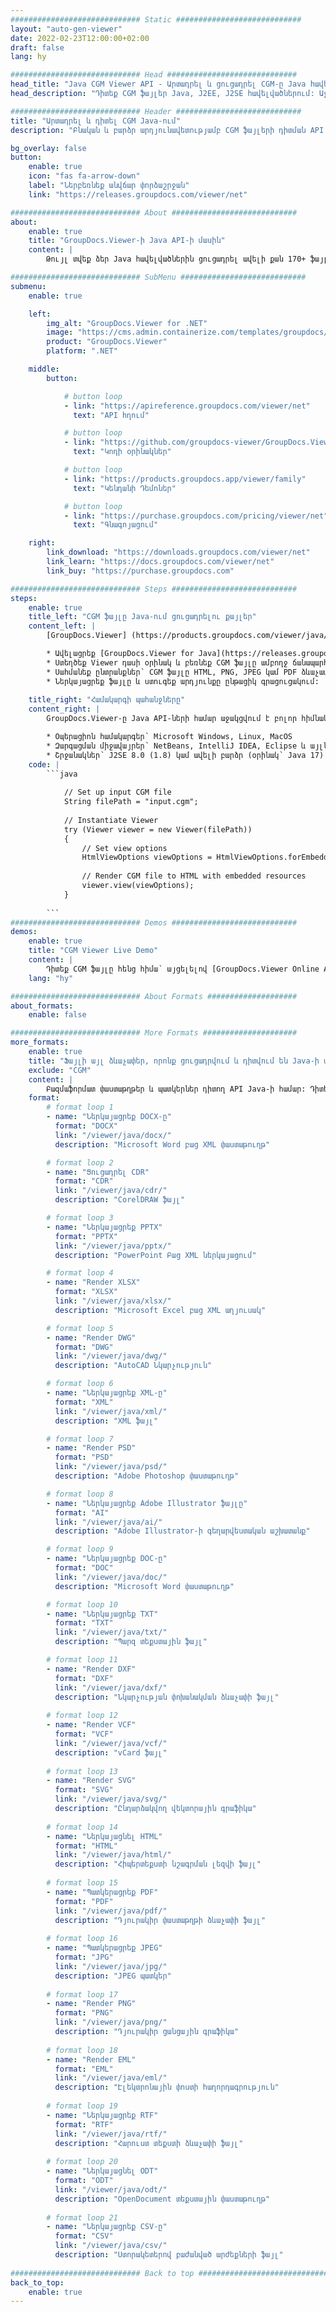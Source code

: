 ```yaml
---
############################# Static ############################
layout: "auto-gen-viewer"
date: 2022-02-23T12:00:00+02:00
draft: false
lang: hy

############################# Head #############################
head_title: "Java CGM Viewer API - Արտադրել և ցուցադրել CGM-ը Java հավելվածներում"
head_description: "Դիտեք CGM ֆայլեր Java, J2EE, J2SE հավելվածներում: Աջակցում է 170+ փաստաթղթերի և պատկերի ֆայլերի ձևաչափերի դիտում HTML, PDF կամ պատկերի ռեժիմում՝ առաջադեմ գործառույթներով՝ փաստաթղթերի դիտման ընտրանքները կառավարելու համար:"

############################# Header ############################
title: "Արտադրել և դիտել CGM Java-ում" 
description: "Բնական և բարձր արդյունավետությամբ CGM ֆայլերի դիտման API Java, J2EE և J2SE հիմնված հավելվածների համար, որն աջակցում է լրացուցիչ հնարավորությունների լայն շրջանակ՝ ելքային փաստաթղթի ձևաչափը հարմարեցնելու համար:" 

bg_overlay: false
button:
    enable: true
    icon: "fas fa-arrow-down"
    label: "Ներբեռնեք անվճար փորձաշրջան"
    link: "https://releases.groupdocs.com/viewer/net"

############################# About ############################
about:
    enable: true
    title: "GroupDocs.Viewer-ի Java API-ի մասին" 
    content: |
        Թույլ տվեք ձեր Java հավելվածներին ցուցադրել ավելի քան 170+ ֆայլի ձևաչափեր HTML, PDF կամ պատկերի ռեժիմներում՝ օգտագործելով GroupDocs.Viewer Java API-ների համար՝ առանց որևէ լրացուցիչ ծրագրաշարի տեղադրման; ինչպիսիք են Microsoft Office, Apache Open Office, Adobe Acrobat Reader և այլն: Մշակողները կարող են հեշտությամբ դիտել բոլոր հայտնի պատկերները և փաստաթղթերի տեսակները, ներառյալ Microsoft Office, OpenDocument, HTML, PDF, Archive, Diagrams, Photoshop, AutoCAD և ծրագրավորման լեզուների ձևաչափերը Java հավելվածների ներսում: արագ և բարձրորակ մատուցում։

############################# SubMenu ############################
submenu:
    enable: true

    left:
        img_alt: "GroupDocs.Viewer for .NET"
        image: "https://cms.admin.containerize.com/templates/groupdocs/images/product-logos/90x90-noborder/groupdocs-viewer-net.png"
        product: "GroupDocs.Viewer"
        platform: ".NET"

    middle:
        button:

            # button loop
            - link: "https://apireference.groupdocs.com/viewer/net"
              text: "API հղում"

            # button loop
            - link: "https://github.com/groupdocs-viewer/GroupDocs.Viewer-for-.NET"
              text: "Կոդի օրինակներ"

            # button loop
            - link: "https://products.groupdocs.app/viewer/family"
              text: "Կենդանի Դեմոներ"

            # button loop
            - link: "https://purchase.groupdocs.com/pricing/viewer/net"
              text: "Գնագոյացում"

    right:
        link_download: "https://downloads.groupdocs.com/viewer/net"
        link_learn: "https://docs.groupdocs.com/viewer/net"
        link_buy: "https://purchase.groupdocs.com"

############################# Steps ############################
steps:
    enable: true
    title_left: "CGM ֆայլը Java-ում ցուցադրելու քայլեր" 
    content_left: |
        [GroupDocs.Viewer] (https://products.groupdocs.com/viewer/java/) օգնությամբ դուք կարող եք մի քանի քայլով CGM-ը վերածել HTML, JPEG, PNG կամ PDF:

        * Ավելացրեք [GroupDocs.Viewer for Java](https://releases.groupdocs.com/viewer/java/) որպես կախվածություն ձեր նախագծին: 
        * Ստեղծեք Viewer դասի օրինակ և բեռնեք CGM ֆայլը ամբողջ ճանապարհով: 
        * Սահմանեք ընտրանքներ՝ CGM ֆայլը HTML, PNG, JPEG կամ PDF ձևաչափով վերածելու համար: 
        * Ներկայացրեք ֆայլը և ստուգեք արդյունքը ընթացիկ գրացուցակում: 
        
    title_right: "Համակարգի պահանջները" 
    content_right: |
        GroupDocs.Viewer-ը Java API-ների համար աջակցվում է բոլոր հիմնական հարթակներում և օպերացիոն համակարգերում: Նախքան ստորև նշված կոդը գործարկելը, համոզվեք, որ ձեր համակարգում տեղադրված են հետևյալ նախադրյալները.

        * Օպերացիոն համակարգեր՝ Microsoft Windows, Linux, MacOS 
        * Զարգացման միջավայրեր՝ NetBeans, IntelliJ IDEA, Eclipse և այլն: 
        * Շրջանակներ՝ J2SE 8.0 (1.8) կամ ավելի բարձր (օրինակ՝ Java 17) 
    code: |
        ```java
                        
            // Set up input CGM file
            String filePath = "input.cgm";
        
            // Instantiate Viewer
            try (Viewer viewer = new Viewer(filePath))
            {
            	// Set view options 
            	HtmlViewOptions viewOptions = HtmlViewOptions.forEmbeddedResources();
                    
            	// Render CGM file to HTML with embedded resources
            	viewer.view(viewOptions);
            }
             
        ```
############################# Demos ############################
demos:
    enable: true
    title: "CGM Viewer Live Demo"
    content: |
        Դիտեք CGM ֆայլը հենց հիմա՝ այցելելով [GroupDocs.Viewer Online Apps](https://products.groupdocs.app/viewer/cgm) կայքը:
    lang: "hy"

############################# About Formats ####################
about_formats:
    enable: false

############################# More Formats #####################
more_formats:
    enable: true
    title: "Ֆայլի այլ ձևաչափեր, որոնք ցուցադրվում և դիտվում են Java-ի միջոցով"
    exclude: "CGM"
    content: |
        Բազմաֆորմատ փաստաթղթեր և պատկերներ դիտող API Java-ի համար: Դիտեք ստորև ներկայացված ֆայլերի հայտնի ձևաչափերից մի քանիսը առանց արտաքին դիտողների:
    format: 
        # format loop 1
        - name: "Ներկայացրեք DOCX-ը"
          format: "DOCX"
          link: "/viewer/java/docx/"
          description: "Microsoft Word բաց XML փաստաթուղթ" 

        # format loop 2
        - name: "Ցուցադրել CDR" 
          format: "CDR"
          link: "/viewer/java/cdr/"
          description: "CorelDRAW ֆայլ" 

        # format loop 3
        - name: "Ներկայացրեք PPTX"
          format: "PPTX"
          link: "/viewer/java/pptx/"
          description: "PowerPoint Բաց XML ներկայացում" 

        # format loop 4
        - name: "Render XLSX"
          format: "XLSX"
          link: "/viewer/java/xlsx/"
          description: "Microsoft Excel բաց XML աղյուսակ" 

        # format loop 5
        - name: "Render DWG"
          format: "DWG"
          link: "/viewer/java/dwg/"
          description: "AutoCAD Նկարչություն"

        # format loop 6
        - name: "Ներկայացրեք XML-ը"
          format: "XML"
          link: "/viewer/java/xml/"
          description: "XML ֆայլ"

        # format loop 7
        - name: "Render PSD"
          format: "PSD"
          link: "/viewer/java/psd/"
          description: "Adobe Photoshop փաստաթուղթ"

        # format loop 8
        - name: "Ներկայացրեք Adobe Illustrator ֆայլը"
          format: "AI"
          link: "/viewer/java/ai/"
          description: "Adobe Illustrator-ի գեղարվեստական ​​աշխատանք"

        # format loop 9
        - name: "Ներկայացրեք DOC-ը"
          format: "DOC"
          link: "/viewer/java/doc/"
          description: "Microsoft Word փաստաթուղթ" 

        # format loop 10
        - name: "Ներկայացրեք TXT" 
          format: "TXT"
          link: "/viewer/java/txt/"
          description: "Պարզ տեքստային ֆայլ" 

        # format loop 11
        - name: "Render DXF" 
          format: "DXF"
          link: "/viewer/java/dxf/"
          description: "Նկարչության փոխանակման ձևաչափի ֆայլ"  
          
        # format loop 12
        - name: "Render VCF"
          format: "VCF"
          link: "/viewer/java/vcf/"
          description: "vCard ֆայլ"  
              
        # format loop 13
        - name: "Render SVG"
          format: "SVG"
          link: "/viewer/java/svg/"
          description: "Ընդարձակվող վեկտորային գրաֆիկա" 
          
        # format loop 14
        - name: "Ներկայացնել HTML"
          format: "HTML"
          link: "/viewer/java/html/"
          description: "Հիպերտեքստի նշագրման լեզվի ֆայլ" 
          
        # format loop 15
        - name: "Պատկերացրեք PDF"
          format: "PDF"
          link: "/viewer/java/pdf/"
          description: "Դյուրակիր փաստաթղթի ձևաչափի ֆայլ"
          
        # format loop 16
        - name: "Պատկերացրեք JPEG"
          format: "JPG"
          link: "/viewer/java/jpg/"
          description: "JPEG պատկեր"
          
        # format loop 17
        - name: "Render PNG"
          format: "PNG"
          link: "/viewer/java/png/"
          description: "Դյուրակիր ցանցային գրաֆիկա" 
          
        # format loop 18
        - name: "Render EML"
          format: "EML"
          link: "/viewer/java/eml/"
          description: "Էլեկտրոնային փոստի հաղորդագրություն" 
          
        # format loop 19
        - name: "Ներկայացրեք RTF"
          format: "RTF"
          link: "/viewer/java/rtf/"
          description: "Հարուստ տեքստի ձևաչափի ֆայլ" 
          
        # format loop 20
        - name: "Ներկայացնել ODT"
          format: "ODT"
          link: "/viewer/java/odt/"
          description: "OpenDocument տեքստային փաստաթուղթ" 
          
        # format loop 21
        - name: "Ներկայացրեք CSV-ը"
          format: "CSV"
          link: "/viewer/java/csv/"
          description: "Ստորակետերով բաժանված արժեքների ֆայլ" 
          
############################# Back to top ###############################
back_to_top:
    enable: true
---
```

